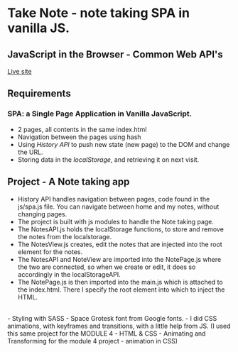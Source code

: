 # Take Note - note taking SPA in vanilla JS. 

## JavaScript in the Browser - Common Web API's


[Live site]()

## Requirements

### SPA: a Single Page Application in Vanilla JavaScript.

- 2 pages, all contents in the same index.html
- Navigation between the pages using hash
- Using _History API_ to push new state (new page) to the DOM and change the URL.
- Storing data in the _localStorage_, and retrieving it on next visit.

## Project - A Note taking app

- History API handles navigation between pages, code found in the js/spa.js file.
  You can navigate between home and my notes, without changing pages.
- The project is built with js modules to handle the Note taking page.
- The NotesAPI.js holds the localStorage functions, to store and remove the notes from the localstorage.
- The NotesView.js creates, edit the notes that are injected into the root element for the notes.
- The NotesAPI and NoteView are imported into the NotePage.js where the two are connected, so when we create or edit, it does so accordingly in the localStorageAPI.
- The NotePage.js is then imported into the main.js which is attached to the index.html. There I specify the root element into which to inject the HTML.

<br>
- Styling with SASS
- Space Grotesk font from Google fonts.
- I did CSS animations, with keyframes and transitions, with a little help from JS.
(I used this same project for the MODULE 4 - HTML & CSS - Animating and Transforming for the module 4 project - animation in CSS)

